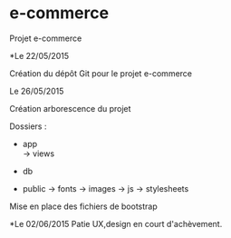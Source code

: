 # e-commerce
Projet e-commerce

*Le 22/05/2015

Création du dépôt Git pour le projet e-commerce 

Le 26/05/2015

Création arborescence du projet 

Dossiers :

- app    
         -> views

- db

- public 
         -> fonts
         -> images
         -> js
         -> stylesheets

Mise en place des fichiers de bootstrap 
          
*Le 02/06/2015
Patie UX,design en court d'achèvement.
